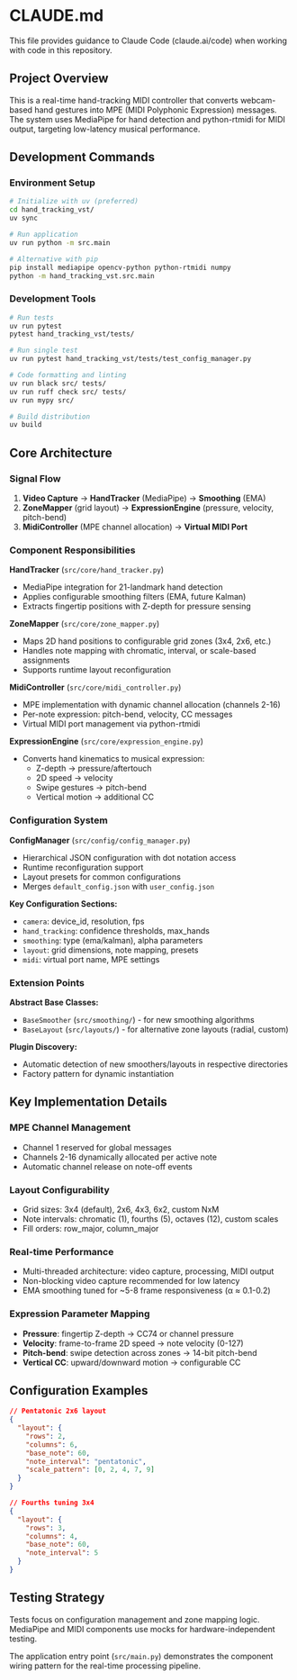 # CLAUDE.md

This file provides guidance to Claude Code (claude.ai/code) when working with code in this repository.

## Project Overview

This is a real-time hand-tracking MIDI controller that converts webcam-based hand gestures into MPE (MIDI Polyphonic Expression) messages. The system uses MediaPipe for hand detection and python-rtmidi for MIDI output, targeting low-latency musical performance.

## Development Commands

### Environment Setup
```bash
# Initialize with uv (preferred)
cd hand_tracking_vst/
uv sync

# Run application
uv run python -m src.main

# Alternative with pip
pip install mediapipe opencv-python python-rtmidi numpy
python -m hand_tracking_vst.src.main
```

### Development Tools
```bash
# Run tests
uv run pytest
pytest hand_tracking_vst/tests/

# Run single test
uv run pytest hand_tracking_vst/tests/test_config_manager.py

# Code formatting and linting
uv run black src/ tests/
uv run ruff check src/ tests/
uv run mypy src/

# Build distribution
uv build
```

## Core Architecture

### Signal Flow
1. **Video Capture** → **HandTracker** (MediaPipe) → **Smoothing** (EMA)
2. **ZoneMapper** (grid layout) → **ExpressionEngine** (pressure, velocity, pitch-bend)
3. **MidiController** (MPE channel allocation) → **Virtual MIDI Port**

### Component Responsibilities

**HandTracker** (`src/core/hand_tracker.py`)
- MediaPipe integration for 21-landmark hand detection
- Applies configurable smoothing filters (EMA, future Kalman)
- Extracts fingertip positions with Z-depth for pressure sensing

**ZoneMapper** (`src/core/zone_mapper.py`)
- Maps 2D hand positions to configurable grid zones (3x4, 2x6, etc.)
- Handles note mapping with chromatic, interval, or scale-based assignments
- Supports runtime layout reconfiguration

**MidiController** (`src/core/midi_controller.py`)
- MPE implementation with dynamic channel allocation (channels 2-16)
- Per-note expression: pitch-bend, velocity, CC messages
- Virtual MIDI port management via python-rtmidi

**ExpressionEngine** (`src/core/expression_engine.py`)
- Converts hand kinematics to musical expression:
  - Z-depth → pressure/aftertouch
  - 2D speed → velocity
  - Swipe gestures → pitch-bend
  - Vertical motion → additional CC

### Configuration System

**ConfigManager** (`src/config/config_manager.py`)
- Hierarchical JSON configuration with dot notation access
- Runtime reconfiguration support
- Layout presets for common configurations
- Merges `default_config.json` with `user_config.json`

**Key Configuration Sections:**
- `camera`: device_id, resolution, fps
- `hand_tracking`: confidence thresholds, max_hands
- `smoothing`: type (ema/kalman), alpha parameters
- `layout`: grid dimensions, note mapping, presets
- `midi`: virtual port name, MPE settings

### Extension Points

**Abstract Base Classes:**
- `BaseSmoother` (`src/smoothing/`) - for new smoothing algorithms
- `BaseLayout` (`src/layouts/`) - for alternative zone layouts (radial, custom)

**Plugin Discovery:**
- Automatic detection of new smoothers/layouts in respective directories
- Factory pattern for dynamic instantiation

## Key Implementation Details

### MPE Channel Management
- Channel 1 reserved for global messages
- Channels 2-16 dynamically allocated per active note
- Automatic channel release on note-off events

### Layout Configurability
- Grid sizes: 3x4 (default), 2x6, 4x3, 6x2, custom NxM
- Note intervals: chromatic (1), fourths (5), octaves (12), custom scales
- Fill orders: row_major, column_major

### Real-time Performance
- Multi-threaded architecture: video capture, processing, MIDI output
- Non-blocking video capture recommended for low latency
- EMA smoothing tuned for ~5-8 frame responsiveness (α ≈ 0.1-0.2)

### Expression Parameter Mapping
- **Pressure**: fingertip Z-depth → CC74 or channel pressure
- **Velocity**: frame-to-frame 2D speed → note velocity (0-127)
- **Pitch-bend**: swipe detection across zones → 14-bit pitch-bend
- **Vertical CC**: upward/downward motion → configurable CC

## Configuration Examples

```json
// Pentatonic 2x6 layout
{
  "layout": {
    "rows": 2,
    "columns": 6,
    "base_note": 60,
    "note_interval": "pentatonic",
    "scale_pattern": [0, 2, 4, 7, 9]
  }
}

// Fourths tuning 3x4
{
  "layout": {
    "rows": 3,
    "columns": 4,
    "base_note": 60,
    "note_interval": 5
  }
}
```

## Testing Strategy

Tests focus on configuration management and zone mapping logic. MediaPipe and MIDI components use mocks for hardware-independent testing.

The application entry point (`src/main.py`) demonstrates the component wiring pattern for the real-time processing pipeline.